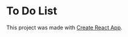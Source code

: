 # To Do List

This project was made with [Create React App](https://github.com/facebook/create-react-app).
